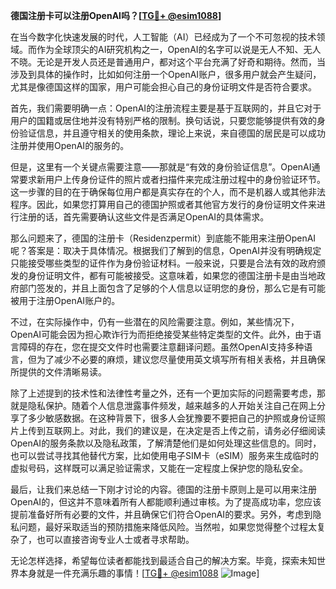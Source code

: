 **德国注册卡可以注册OpenAI吗？[[TG💪+ @esim1088](https://t.me/s/esim1088)]**

在当今数字化快速发展的时代，人工智能（AI）已经成为了一个不可忽视的技术领域。而作为全球顶尖的AI研究机构之一，OpenAI的名字可以说是无人不知、无人不晓。无论是开发人员还是普通用户，都对这个平台充满了好奇和期待。然而，当涉及到具体的操作时，比如如何注册一个OpenAI账户，很多用户就会产生疑问，尤其是像德国这样的国家，用户可能会担心自己的身份证明文件是否符合要求。

首先，我们需要明确一点：OpenAI的注册流程主要是基于互联网的，并且它对于用户的国籍或居住地并没有特别严格的限制。换句话说，只要您能够提供有效的身份验证信息，并且遵守相关的使用条款，理论上来说，来自德国的居民是可以成功注册并使用OpenAI的服务的。

但是，这里有一个关键点需要注意——那就是“有效的身份验证信息”。OpenAI通常要求新用户上传身份证件的照片或者扫描件来完成注册过程中的身份验证环节。这一步骤的目的在于确保每位用户都是真实存在的个人，而不是机器人或其他非法程序。因此，如果您打算用自己的德国护照或者其他官方发行的身份证明文件来进行注册的话，首先需要确认这些文件是否满足OpenAI的具体需求。

那么问题来了，德国的注册卡（Residenzpermit）到底能不能用来注册OpenAI呢？答案是：取决于具体情况。根据我们了解到的信息，OpenAI并没有明确规定只能接受哪些类型的证件作为身份验证材料。一般来说，只要是合法有效的政府颁发的身份证明文件，都有可能被接受。这意味着，如果您的德国注册卡是由当地政府部门签发的，并且上面包含了足够的个人信息以证明您的身份，那么它是有可能被用于注册OpenAI账户的。

不过，在实际操作中，仍有一些潜在的风险需要注意。例如，某些情况下，OpenAI可能会因为担心欺诈行为而拒绝接受某些特定类型的文件。此外，由于语言障碍的存在，您在提交文件时也需要注意翻译问题。虽然OpenAI支持多种语言，但为了减少不必要的麻烦，建议您尽量使用英文填写所有相关表格，并且确保所提供的文件清晰易读。

除了上述提到的技术性和法律性考量之外，还有一个更加实际的问题需要考虑，那就是隐私保护。随着个人信息泄露事件频发，越来越多的人开始关注自己在网上分享了多少敏感数据。在这种背景下，很多人会犹豫要不要把自己的护照或身份证照片上传到互联网上。对此，我们的建议是，在决定是否上传之前，请务必仔细阅读OpenAI的服务条款以及隐私政策，了解清楚他们是如何处理这些信息的。同时，也可以尝试寻找其他替代方案，比如使用电子SIM卡（eSIM）服务来生成临时的虚拟号码，这样既可以满足验证需求，又能在一定程度上保护您的隐私安全。

最后，让我们来总结一下刚才讨论的内容。德国的注册卡原则上是可以用来注册OpenAI的，但这并不意味着所有人都能顺利通过审核。为了提高成功率，您应该提前准备好所有必要的文件，并且确保它们符合OpenAI的要求。另外，考虑到隐私问题，最好采取适当的预防措施来降低风险。当然啦，如果您觉得整个过程太复杂了，也可以直接咨询专业人士或者寻求帮助。

无论怎样选择，希望每位读者都能找到最适合自己的解决方案。毕竟，探索未知世界本身就是一件充满乐趣的事情！[[TG💪+ @esim1088](https://t.me/s/esim1088) ![Image](https://i.postimg.cc/4NQfJmqS/Snipaste-2025-05-13-00-14-12.png)]
